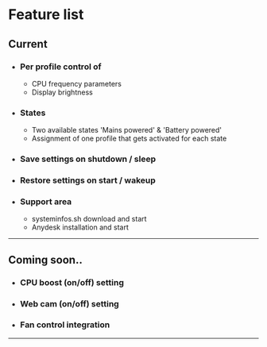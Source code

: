 # Feature list

## Current

- ### Per profile control of
   - CPU frequency parameters
   - Display brightness

- ### States
   - Two available states 'Mains powered' & 'Battery powered'
   - Assignment of one profile that gets activated for each state

- ### Save settings on shutdown / sleep
- ### Restore settings on start / wakeup
- ### Support area
  - systeminfos.sh download and start
  - Anydesk installation and start

---

## Coming soon..
- ### CPU boost (on/off) setting
- ### Web cam (on/off) setting
- ### Fan control integration

---
